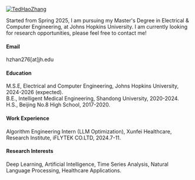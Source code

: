 

[![TedHaoZhang](https://img.shields.io/badge/TedHaoZhang-github-blue?logo=github)](https://github.com/TedZhangHao)

Started from Spring 2025, I am pursuing my Master's Degree in Electrical & Computer Engineering, at Johns Hopkins University. I am currently looking for research opportunities, please feel free to contact me!

#### Email
hzhan276[at]jh.edu

#### Education
M.S.E, Electrical and Computer Engineering, Johns Hopkins University, 2024-2026 (expected).\
B.E., Intelligent Medical Engineering, Shandong University, 2020-2024.\
H.S., Beijing No.8 High School, 2017-2020. 

#### Work Experience
Algorithm Engineering Intern (LLM Optimization), Xunfei Healthcare, Research Institute, iFLYTEK CO.LTD, 2024.7-11.

#### Research Interests
Deep Learning, Artificial Intelligence, Time Series Analysis, Natural Language Processing, Healthcare Applications.

